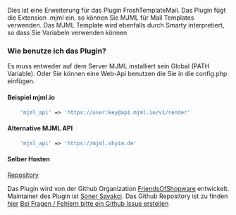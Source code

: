 Dies ist eine Erweiterung für das Plugin FroshTemplateMail. Das Plugin fügt die Extension .mjml ein, so können Sie MJML für Mail Templates verwenden.
Das MJML Template wird ebenfalls durch Smarty interpretiert, so dass Sie Variabeln verwenden können

### Wie benutze ich das Plugin?

Es muss entweder auf dem Server MJML installiert sein Global (PATH Variable). Oder Sie können eine Web-Api benutzen die Sie in die config.php einfügen.


#### Beispiel mjml.io

```php
    'mjml_api' => 'https://user:key@api.mjml.io/v1/render'
```

#### Alternative MJML API

```php
    'mjml_api' => 'https://mjml.shyim.de'
```

#### Selber Hosten

[Repository](https://github.com/shyim/mjml-server)

Das Plugin wird von der Github Organization [FriendsOfShopware](https://github.com/FriendsOfShopware/) entwickelt.
Maintainer des Plugin ist [Soner Sayakci](https://github.com/shyim).
Das Github Repository ist zu finden [hier](https://github.com/FriendsOfShopware/FroshTemplateMailMjml)
[Bei Fragen / Fehlern bitte ein Github Issue erstellen](https://github.com/FriendsOfShopware/FroshTemplateMailMjml/issues/new)